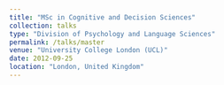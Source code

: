 ```yaml
---
title: "MSc in Cognitive and Decision Sciences"
collection: talks
type: "Division of Psychology and Language Sciences"
permalink: /talks/master
venue: "University College London (UCL)"
date: 2012-09-25
location: "London, United Kingdom"
---
```



